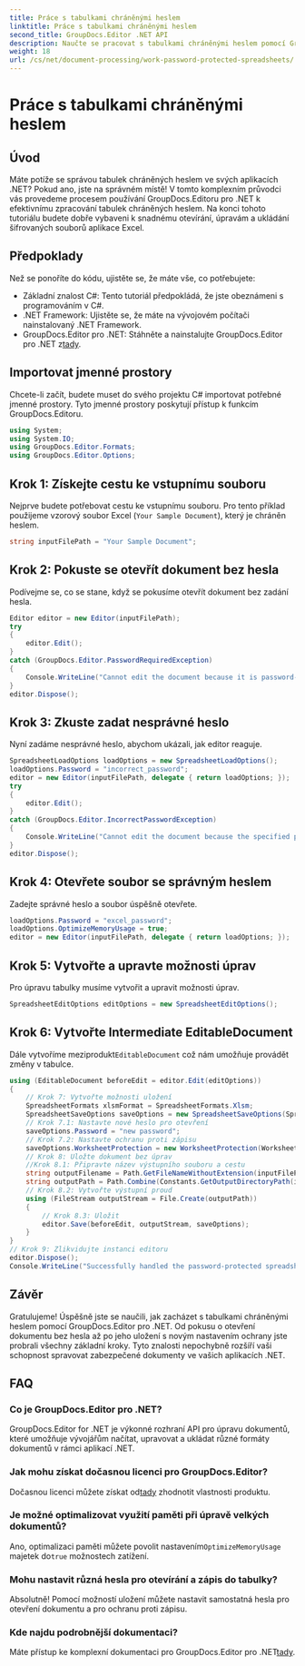 ```yaml
---
title: Práce s tabulkami chráněnými heslem
linktitle: Práce s tabulkami chráněnými heslem
second_title: GroupDocs.Editor .NET API
description: Naučte se pracovat s tabulkami chráněnými heslem pomocí GroupDocs.Editor pro .NET. Tento podrobný průvodce vás provede otevřením a uložením zabezpečených souborů Excel.
weight: 18
url: /cs/net/document-processing/work-password-protected-spreadsheets/
---
```


# Práce s tabulkami chráněnými heslem

## Úvod
Máte potíže se správou tabulek chráněných heslem ve svých aplikacích .NET? Pokud ano, jste na správném místě! V tomto komplexním průvodci vás provedeme procesem používání GroupDocs.Editoru pro .NET k efektivnímu zpracování tabulek chráněných heslem. Na konci tohoto tutoriálu budete dobře vybaveni k snadnému otevírání, úpravám a ukládání šifrovaných souborů aplikace Excel.
## Předpoklady
Než se ponoříte do kódu, ujistěte se, že máte vše, co potřebujete:
- Základní znalost C#: Tento tutoriál předpokládá, že jste obeznámeni s programováním v C#.
- .NET Framework: Ujistěte se, že máte na vývojovém počítači nainstalovaný .NET Framework.
-  GroupDocs.Editor pro .NET: Stáhněte a nainstalujte GroupDocs.Editor pro .NET z[tady](https://releases.groupdocs.com/editor/net/).
## Importovat jmenné prostory
Chcete-li začít, budete muset do svého projektu C# importovat potřebné jmenné prostory. Tyto jmenné prostory poskytují přístup k funkcím GroupDocs.Editoru.
```csharp
using System;
using System.IO;
using GroupDocs.Editor.Formats;
using GroupDocs.Editor.Options;
```
## Krok 1: Získejte cestu ke vstupnímu souboru
Nejprve budete potřebovat cestu ke vstupnímu souboru. Pro tento příklad použijeme vzorový soubor Excel (`Your Sample Document`), který je chráněn heslem.
```csharp
string inputFilePath = "Your Sample Document";
```
## Krok 2: Pokuste se otevřít dokument bez hesla
Podívejme se, co se stane, když se pokusíme otevřít dokument bez zadání hesla.
```csharp
Editor editor = new Editor(inputFilePath);
try
{
    editor.Edit();
}
catch (GroupDocs.Editor.PasswordRequiredException)
{
    Console.WriteLine("Cannot edit the document because it is password-protected. A password is required.");
}
editor.Dispose();
```
## Krok 3: Zkuste zadat nesprávné heslo
Nyní zadáme nesprávné heslo, abychom ukázali, jak editor reaguje.
```csharp
SpreadsheetLoadOptions loadOptions = new SpreadsheetLoadOptions();
loadOptions.Password = "incorrect_password";
editor = new Editor(inputFilePath, delegate { return loadOptions; });
try
{
    editor.Edit();
}
catch (GroupDocs.Editor.IncorrectPasswordException)
{
    Console.WriteLine("Cannot edit the document because the specified password is incorrect.");
}
editor.Dispose();
```
## Krok 4: Otevřete soubor se správným heslem
Zadejte správné heslo a soubor úspěšně otevřete.
```csharp
loadOptions.Password = "excel_password";
loadOptions.OptimizeMemoryUsage = true;
editor = new Editor(inputFilePath, delegate { return loadOptions; });
```
## Krok 5: Vytvořte a upravte možnosti úprav
Pro úpravu tabulky musíme vytvořit a upravit možnosti úprav.
```csharp
SpreadsheetEditOptions editOptions = new SpreadsheetEditOptions();
```
## Krok 6: Vytvořte Intermediate EditableDocument
 Dále vytvoříme meziprodukt`EditableDocument` což nám umožňuje provádět změny v tabulce.
```csharp
using (EditableDocument beforeEdit = editor.Edit(editOptions))
{
    // Krok 7: Vytvořte možnosti uložení
    SpreadsheetFormats xlsmFormat = SpreadsheetFormats.Xlsm;
    SpreadsheetSaveOptions saveOptions = new SpreadsheetSaveOptions(SpreadsheetFormats.Xlsm);
    // Krok 7.1: Nastavte nové heslo pro otevření
    saveOptions.Password = "new password";
    // Krok 7.2: Nastavte ochranu proti zápisu
    saveOptions.WorksheetProtection = new WorksheetProtection(WorksheetProtectionType.All, "write password");
    // Krok 8: Uložte dokument bez úprav
    //Krok 8.1: Připravte název výstupního souboru a cestu
    string outputFilename = Path.GetFileNameWithoutExtension(inputFilePath) + "." + xlsmFormat.Extension;
    string outputPath = Path.Combine(Constants.GetOutputDirectoryPath(inputFilePath), outputFilename);
    // Krok 8.2: Vytvořte výstupní proud
    using (FileStream outputStream = File.Create(outputPath))
    {
        // Krok 8.3: Uložit
        editor.Save(beforeEdit, outputStream, saveOptions);
    }
}
// Krok 9: Zlikvidujte instanci editoru
editor.Dispose();
Console.WriteLine("Successfully handled the password-protected spreadsheet. Editor instance has been disposed: {0}", editor.IsDisposed ? "Yes" : "No");
```
## Závěr
Gratulujeme! Úspěšně jste se naučili, jak zacházet s tabulkami chráněnými heslem pomocí GroupDocs.Editor pro .NET. Od pokusu o otevření dokumentu bez hesla až po jeho uložení s novým nastavením ochrany jste probrali všechny základní kroky. Tyto znalosti nepochybně rozšíří vaši schopnost spravovat zabezpečené dokumenty ve vašich aplikacích .NET.
## FAQ
### Co je GroupDocs.Editor pro .NET?
GroupDocs.Editor for .NET je výkonné rozhraní API pro úpravu dokumentů, které umožňuje vývojářům načítat, upravovat a ukládat různé formáty dokumentů v rámci aplikací .NET.
### Jak mohu získat dočasnou licenci pro GroupDocs.Editor?
 Dočasnou licenci můžete získat od[tady](https://purchase.groupdocs.com/temporary-license/) zhodnotit vlastnosti produktu.
### Je možné optimalizovat využití paměti při úpravě velkých dokumentů?
 Ano, optimalizaci paměti můžete povolit nastavením`OptimizeMemoryUsage` majetek do`true` možnostech zatížení.
### Mohu nastavit různá hesla pro otevírání a zápis do tabulky?
Absolutně! Pomocí možností uložení můžete nastavit samostatná hesla pro otevření dokumentu a pro ochranu proti zápisu.
### Kde najdu podrobnější dokumentaci?
 Máte přístup ke komplexní dokumentaci pro GroupDocs.Editor pro .NET[tady](https://tutorials.groupdocs.com/editor/net/).